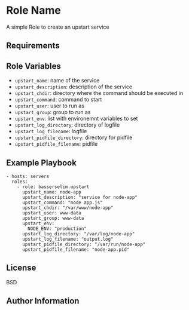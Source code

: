 Role Name
=========

A simple Role to create an upstart service


Requirements
------------

Role Variables
--------------
* `upstart_name`: name of the service
* `upstart_description`: description of the service
* `upstart_chdir`: directory where the command should be executed in
* `upstart_command`: command to start
* `upstart_user`: user to run as
* `upstart_group`: group to run as
* `upstart_env`: list with environemnt variables to set
* `upstart_log_directory`: directory of logfile
* `upstart_log_filename`: logfile
* `upstart_pidfile_directory`: directory for pidfile
* `upstart_pidfile_filename`: pidfile


Example Playbook
----------------

    - hosts: servers
      roles:
        - role: basserselim.upstart
          upstart_name: node-app
          upstart_description: "service for node-app"
          upstart_command: "node app.js"
          upstart_chdir: "/var/www/node-app"
          upstart_user: www-data
          upstart_group: www-data
          upstart_env:
            NODE_ENV: "production"
          upstart_log_directory: "/var/log/node-app"
          upstart_log_filename: "output.log"
          upstart_pidfile_directory: "/var/run/node-app"
          upstart_pidfile_filename: "node-app.pid"

License
-------

BSD

Author Information
------------------

